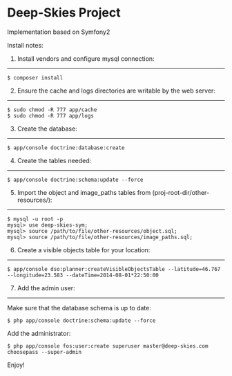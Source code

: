 Deep-Skies Project
========================

Implementation based on Symfony2

Install notes:

1) Install vendors and configure mysql connection:
------------------------

    $ composer install

2) Ensure the cache and logs directories are writable by the web server:
------------------------

    $ sudo chmod -R 777 app/cache
    $ sudo chmod -R 777 app/logs

3) Create the database:
------------------------

    $ app/console doctrine:database:create

4) Create the tables needed:
------------------------

    $ app/console doctrine:schema:update --force

5) Import the object and image_paths tables from (proj-root-dir/other-resources/):
------------------------

    $ mysql -u root -p
    mysql> use deep-skies-sym;
    mysql> source /path/to/file/other-resources/object.sql;
    mysql> source /path/to/file/other-resources/image_paths.sql;

6) Create a visible objects table for your location:
------------------------
    $ app/console dso:planner:createVisibleObjectsTable --latitude=46.767 --longitude=23.583 --dateTime=2014-08-01*22:50:00

7) Add the admin user:
------------------------

Make sure that the database schema is up to date:

    $ php app/console doctrine:schema:update --force

Add the administrator:

    $ php app/console fos:user:create superuser master@deep-skies.com choosepass --super-admin

Enjoy!